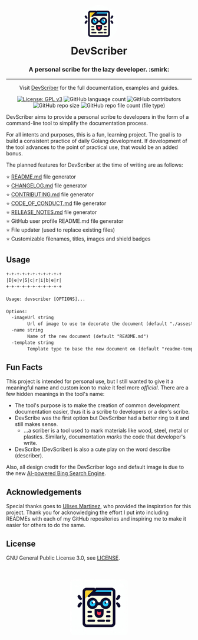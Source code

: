 <h1 align="center" style="border-bottom: none">
    <a href="https://github.com/WhitneyLampkin/devscriber" target="_blank">
        <img alt="DevScriber" src="./assets/devscriber.png" style="border-radius: 50%; height: 100px;">
    </a>
    <br>
    DevScriber
</h1>
<h3 align="center" style="border-bottom: none">
    A personal scribe for the lazy developer. :smirk:
</h3>

<hr />

<p align="center">
    Visit <a href="https://github.com/WhitneyLampkin/devscriber" target="_blank">DevScriber</a> for the full documentation, examples and guides.
</p>

<div align="center">

[![License: GPL v3](https://img.shields.io/badge/License-GPLv3-blue.svg)](https://www.gnu.org/licenses/gpl-3.0)
![GitHub language count](https://img.shields.io/github/languages/count/WhitneyLampkin/devscriber?label=Languages&color=yellow)
![GitHub contributors](https://img.shields.io/github/contributors/WhitneyLampkin/devscriber?label=Contributors&color=red)
![GitHub repo size](https://img.shields.io/github/repo-size/WhitneyLampkin/devscriber?label=Repo%20Size&color=teal)
![GitHub repo file count (file type)](https://img.shields.io/github/directory-file-count/WhitneyLampkin/devscriber?label=Files&color=purple)



</div>

DevScriber aims to provide a personal scribe to developers in the form of a command-line tool to simplify the documentation process.

For all intents and purposes, this is a fun, learning project. The goal is to build a consistent practice of daily Golang development. If development of the tool advances to the point of practical use, that would be an added bonus.

The planned features for DevScriber at the time of writing are as follows:

⭐ [README.md](./templates/readme-template.md) file generator<br />
⭐ [CHANGELOG.md](./templates/changelog-template.md) file generator<br />
⭐ [CONTRIBUTING.md](./templates/contributing-template.md) file generator<br />
⭐ [CODE_OF_CONDUCT.md](./templates/codeofconduct-template.md) file generator<br />
⭐ [RELEASE_NOTES.md](./templates/releasenotes-template.md) file generator<br />
⭐ GitHub user profile README.md file generator<br />
⭐ File updater (used to replace existing files)<br />
⭐ Customizable filenames, titles, images and shield badges

## Usage

```txt
+-+-+-+-+-+-+-+-+-+-+
|D|e|v|S|c|r|i|b|e|r|
+-+-+-+-+-+-+-+-+-+-+

Usage: devscriber [OPTIONS]...

Options:
  -imageUrl string
        Url of image to use to decorate the document (default "./assests/default_image.png")
  -name string
        Name of the new document (default "README.md")
  -template string
        Template type to base the new document on (default "readme-template")
```

## Fun Facts

This project is intended for personal use, but I still wanted to give it a meaningful name and custom icon to make it feel more _official_. There are a few hidden meanings in the tool's name:

- The tool's purpose is to make the creation of common development documentation easier, thus it is a scribe to developers or a dev's scribe.
- DevScribe was the first option but DevScriber had a better ring to it and still makes sense.
    - ...a scriber is a tool used to mark materials like wood, steel, metal or plastics. Similarly, documentation _marks_ the code that developer's write.
- DevScribe (DevScriber) is also a cute play on the word describe (describer).

Also, all design credit for the DevScriber logo and default image is due to the new [AI-powered Bing Search Engine](https://www.bing.com/search?q=Bing%20AI&showconv=1&form=MW00X7).

## Acknowledgements

Special thanks goes to [Ulises Martinez](https://github.com/mx-ulises), who provided the inspiration for this project. Thank you for acknowledging the effort I put into including READMEs with each of my GitHub repositories and inspiring me to make it easier for others to do the same.

## License

GNU General Public License 3.0, see [LICENSE](./LICENSE).

<h1 align="center" style="border-bottom: none; margin-top: 50px;">
    <a href="https://github.com/WhitneyLampkin/devscriber" target="_blank">
        <img alt="DevScriber" src="./assets/devscriber.png" style="border-radius: 5%; height: 150px;">
    </a>
</h1>

